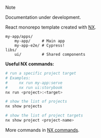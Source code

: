 
> [!NOTE]
> Documentation under development.

React monorepo template created with [NX](https://nx.dev/getting-started/tutorials/react-monorepo-tutorial).

```
my-app/apps/
    my-app/     # Main app
    my-app-e2e/ # Cypress!
libs/
    ui/         # Shared components
```

**Useful NX commands:**

```bash
# run a specific project target
# Examples:
#     nx run my-app:serve
#     nx run ui:storybook
nx run <project>:<target>

# show the list of projects
nx show projects

# show the list of project targets
nx show project <project-name>
```

More commands in [NX commands](https://nx.dev/reference/nx-commands).
